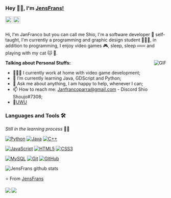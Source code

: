 ### Hey 👋🏽, I'm [JensFrans!](https://github.com/JensFrans) 

<a href="https://twitter.com/ShoujoShio">
  <img align="left" alt="JensFrans Shio | Twitter" width="22px" src="https://cdn.jsdelivr.net/npm/simple-icons@v3/icons/twitter.svg" />
</a>
<a href="https://www.instagram.com/shio_shoujo/?hl=es-la">
  <img align="left" alt="Shio Shoujo Instagram" width="22px" src="https://cdn.jsdelivr.net/npm/simple-icons@v3/icons/instagram.svg" />
</a>

<br />
<br />

Hi, I'm JanFranco but you can call me Shio, I'm a software developer 🚀 self-taught, I'm currently a programming and graphic design student 👨🏽‍💻, in addition to programming, I enjoy video games 🎮, sleep, sleep 💤💤 and playing with my cat 🐱‍ 🐉.



  <img align="right" alt="GIF" src="https://media.giphy.com/media/836HiJc7pgzy8iNXCn/giphy.gif" />
  
  
  
**Talking about Personal Stuffs:**

- 👨🏽‍💻 I currently work at home with video game development;
- 🌱 I’m currently learning Java, GDScript and Python; 
- 💬 Ask me about anything, I am happy to help, whenever I can;
- 📫 How to reach me: Janfrancoparra@gmail.com - Discord Shio Shoujo#7308;
- 📝[UWU](UWU)

### Languages and Tools 🛠 

_Still in the learning process_ 👨‍💻

[![Python](https://img.shields.io/badge/-Python-black?style=flat&logo=python&link=https://github.com/hritik5102)](https://github.com/hritik5102) [![Java](https://img.shields.io/badge/Java-orange?style=flat&logo=java&logoColor=white&link=https://github.com/hritik5102)](https://github.com/hritik5102) [![C++](https://img.shields.io/badge/-C++-00599C?style=flat&logo=c++&link=https://github.com/hritik5102)](https://github.com/hritik5102)

[![JavaScript](https://img.shields.io/badge/-JavaScript-black?style=flat&logo=javascript&link=https://github.com/hritik5102)](https://github.com/hritik5102) [![HTML5](https://img.shields.io/badge/-HTML5-E34F26?style=flat&logo=html5&logoColor=white&link=https://github.com/hritik5102)](https://github.com/hritik5102) [![CSS3](https://img.shields.io/badge/-CSS3-1572B6?style=flat&logo=css3&link=https://github.com/hritik5102)](https://github.com/hritik5102)

 [![MySQL](https://img.shields.io/badge/-MySQL-black?style=flat&logo=mysql&link=https://github.com/hritik5102)](https://github.com/hritik5102) [![Git](https://img.shields.io/badge/-Git-black?style=flat&logo=git&link=https://github.com/hritik5102)](https://github.com/hritik5102) [![GitHub](https://img.shields.io/badge/-GitHub-181717?style=flat&logo=github&link=https://github.com/hritik5102)](https://github.com/hritik5102)



![JensFrans github stats](https://github-readme-stats.vercel.app/api?username=JensFrans&show_icons=true&hide_border=true)

⭐️ From [JensFrans](https://github.com/JensFrans)


<a href="https://github.com/JensFrans/BitlesQuery-DataSystem">
  <img align="left" src="https://github-readme-stats.vercel.app/api/pin/?username=JensFrans&repo=BitlesQuery-DataSystem" />
</a>

<a href="https://github.com/JensFrans/Tetris-game-v1.0">
  <img align="left" src="https://github-readme-stats.vercel.app/api/pin/?username=JensFrans&repo=Tetris-game-v1.0" />
</a>


